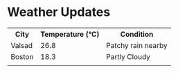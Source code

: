 # Weather Updates

<!-- WEATHER-UPDATE-START -->
<table><tr><th>City</th><th>Temperature (°C)</th><th>Condition</th></tr><tr><td>Valsad</td><td>26.8</td><td>Patchy rain nearby</td></tr><tr><td>Boston</td><td>18.3</td><td>Partly Cloudy</td></tr><tr><td></td><td></td><td></td></tr></table>
<!-- WEATHER-UPDATE-END -->
